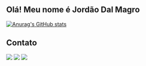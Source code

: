 ## Olá! Meu nome é Jordão Dal Magro

[![Anurag's GitHub stats](https://github-readme-stats.vercel.app/api/top-langs/?username=JordaoDM&theme=blue-green)](https://github.com/anuraghazra/github-readme-stats)


## Contato
<a href="mailto:jordaopepo@gmail.com"><img src="https://img.shields.io/badge/Gmail-D14836?style=for-the-badge&logo=gmail&logoColor=white"></img></a>
<a href="https://www.instagram.com/jordaodm/"><img src="https://img.shields.io/badge/Instagram-E4405F?style=for-the-badge&logo=instagram&logoColor=white"></img></a>
<a href="https://www.linkedin.com/in/jord%C3%A3o-dal-magro-6a48b9216/"><img src="https://img.shields.io/badge/LinkedIn-0077B5?style=for-the-badge&logo=linkedin&logoColor=white"></img></a>
